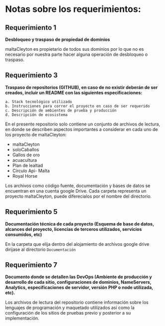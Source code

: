 # Notas sobre los requerimientos:
## Requerimiento 1

**Desbloqueo y traspaso de propiedad de dominios**

maltaCleyton es propietario de todos sus dominios por lo que no es necesario por nuestra parte hacer alguna operación de desbloqueo o traspaso.

## Requerimiento 3

**Traspaso de repositorios (GITHUB), en caso de no existir deberán de ser
creados, incluir un README con las siguientes especificaciones:**

    a. Stack tecnológico utilizado
    b. Instrucciones para correr el proyecto en caso de ser requerido
    c. Descripción de ambientes de prueba y producción
    d. Descripción de ecosistema

En el presente repositorio solo contiene un conjunto de archivos de lectura, en donde se describen aspectos importantes a considerar en cada uno de los proyecto de maltaCleyton:
  - maltaCleyton
  - soloCaballos
  - Gallos de oro
  - acuacultura
  - Plan de lealtad
  - Círculo Api- Malta
  - Royal Horse

Los archivos como código fuente, documentación y bases de datos se encuentran en una cuenta google Drive. Cada carpeta representa un proyecto maltaCleyton, puede diferecialos por el nombre del directorio.

## Requerimiento 5

**Documentación técnica de cada proyecto (Esquema de base de datos, alcances
del proyecto, licencias de terceros utilizados, servicios consumidos, etc)**
 
En la carpeta que elija dentro del alojamiento de archivos google drive dirijase al directorio `Documentación`
 
## Requerimiento 7

**Documento donde se detallen las DevOps (Ambiente de producción y desarrollo
de cada sitio, configuraciones de dominios, NameServers, Analytics,
especificaciones de servidor, versión PHP o node utilizada, etc).**

Los archivos de lectura del repositorio contiene información sobre los lenguajes de programación y maquetado utilizados así como la configuración de los sitios de pruebas previo y posterior a su implementación.
